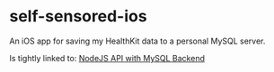 # self-sensored-ios
An iOS app for saving my HealthKit data to a personal MySQL server.

Is tightly linked to:
[NodeJS API with MySQL Backend](https://github.com/Ladvien/self-sensored)
